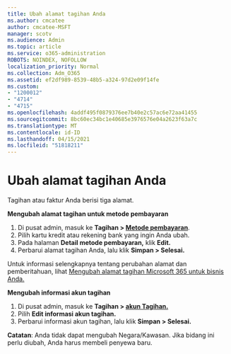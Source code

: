 ```yaml
---
title: Ubah alamat tagihan Anda
ms.author: cmcatee
author: cmcatee-MSFT
manager: scotv
ms.audience: Admin
ms.topic: article
ms.service: o365-administration
ROBOTS: NOINDEX, NOFOLLOW
localization_priority: Normal
ms.collection: Adm_O365
ms.assetid: ef2df989-8539-48b5-a324-97d2e09f14fe
ms.custom:
- "1200012"
- "4714"
- "4715"
ms.openlocfilehash: 4addf495f0879376ee7b40e2c57ac6e72aa41455
ms.sourcegitcommit: 8bc60ec34bc1e40685e3976576e04a2623f63a7c
ms.translationtype: MT
ms.contentlocale: id-ID
ms.lasthandoff: 04/15/2021
ms.locfileid: "51818211"
---
```

# <a name="change-your-billing-address"></a>Ubah alamat tagihan Anda

Tagihan atau faktur Anda berisi tiga alamat.

**Mengubah alamat tagihan untuk metode pembayaran**

1. Di pusat admin, masuk ke **Tagihan > [Metode pembayaran](https://go.microsoft.com/fwlink/p/?linkid=2018806)**.
2. Pilih kartu kredit atau rekening bank yang ingin Anda ubah.
3. Pada halaman **Detail metode pembayaran,** klik **Edit.**
4. Perbarui alamat tagihan Anda, lalu klik **Simpan > Selesai.**

Untuk informasi selengkapnya tentang perubahan alamat dan pemberitahuan, lihat [Mengubah alamat tagihan Microsoft 365 untuk bisnis Anda.](https://docs.microsoft.com/microsoft-365/commerce/billing-and-payments/change-your-billing-addresses?view=o365-worldwide)

**Mengubah informasi akun tagihan**

1. Di pusat admin, masuk ke **Tagihan > [akun Tagihan.](https://admin.microsoft.com/Adminportal/Home?source=applauncher#/BillingAccounts/billing-accounts)**
2. Pilih **Edit informasi akun tagihan.**
3. Perbarui informasi akun tagihan, lalu klik **Simpan > Selesai.**

**Catatan**: Anda tidak dapat mengubah Negara/Kawasan. Jika bidang ini perlu diubah, Anda harus membeli penyewa baru.
